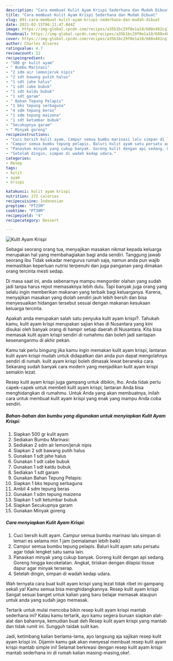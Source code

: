 ```yaml
---
description: "Cara membuat Kulit Ayam Krispi Sederhana dan Mudah Dibuat"
title: "Cara membuat Kulit Ayam Krispi Sederhana dan Mudah Dibuat"
slug: 891-cara-membuat-kulit-ayam-krispi-sederhana-dan-mudah-dibuat
date: 2021-02-15T06:11:47.044Z
image: https://img-global.cpcdn.com/recipes/a35b1bc29f0e1a10/680x482cq70/kulit-ayam-krispi-foto-resep-utama.jpg
thumbnail: https://img-global.cpcdn.com/recipes/a35b1bc29f0e1a10/680x482cq70/kulit-ayam-krispi-foto-resep-utama.jpg
cover: https://img-global.cpcdn.com/recipes/a35b1bc29f0e1a10/680x482cq70/kulit-ayam-krispi-foto-resep-utama.jpg
author: Charles Alvarez
ratingvalue: 4.7
reviewcount: 12
recipeingredient:
- "500 gr kulit ayam"
- " Bumbu Marinasi"
- "2 sdm air lemonjeruk nipis"
- "2 sdt bawang putih halus"
- "1 sdt jahe halus"
- "1 sdt cabe bubuk"
- "1 sdt kaldu bubuk"
- "1 sdt garam"
- " Bahan Tepung Pelapis"
- "1 bks tepung serbaguna"
- "4 sdm tepung beras"
- "1 sdm tepung maizena"
- "1 sdt ketumbar bubuk"
- "Secukupnya garam"
- " Minyak goreng"
recipeinstructions:
- "Cuci bersih kulit ayam. Campur semua bumbu marinasi lalu simpan di lemari es selama min 1 jam (semalaman lebih baik)"
- "Campur semua bumbu tepung pelapis. Baluri kulit ayam satu persatu agar tidak lengket satu sama lain."
- "Panaskan minyak yang cukup banyak. Goreng kulit dengan api sedang. Goreng hingga kecokelatan. Angkat, tiriskan dengan dilapisi tissue dapur agar minyak terserap."
- "Setelah dingin, simpan di wadah kedap udara."
categories:
- Resep
tags:
- kulit
- ayam
- krispi

katakunci: kulit ayam krispi 
nutrition: 272 calories
recipecuisine: Indonesian
preptime: "PT25M"
cooktime: "PT38M"
recipeyield: "4"
recipecategory: Dessert

---
```



![Kulit Ayam Krispi](https://img-global.cpcdn.com/recipes/a35b1bc29f0e1a10/680x482cq70/kulit-ayam-krispi-foto-resep-utama.jpg)

Sebagai seorang orang tua, menyajikan masakan nikmat kepada keluarga merupakan hal yang membahagiakan bagi anda sendiri. Tanggung jawab seorang ibu Tidak sekadar mengurus rumah saja, namun anda pun wajib memastikan keperluan nutrisi terpenuhi dan juga panganan yang dimakan orang tercinta mesti sedap.

Di masa  saat ini, anda sebenarnya mampu mengorder olahan yang sudah jadi tanpa harus repot memasaknya lebih dulu. Tapi banyak juga orang yang selalu ingin memberikan makanan yang terbaik bagi keluarganya. Karena, menyajikan masakan yang diolah sendiri jauh lebih bersih dan bisa menyesuaikan hidangan tersebut sesuai dengan makanan kesukaan keluarga tercinta. 



Apakah anda merupakan salah satu penyuka kulit ayam krispi?. Tahukah kamu, kulit ayam krispi merupakan sajian khas di Nusantara yang kini disukai oleh banyak orang di hampir setiap daerah di Nusantara. Kita bisa memasak kulit ayam krispi sendiri di rumahmu dan boleh jadi santapan kesenanganmu di akhir pekan.

Kamu tak perlu bingung jika kamu ingin memakan kulit ayam krispi, lantaran kulit ayam krispi mudah untuk didapatkan dan anda pun dapat mengolahnya sendiri di rumah. kulit ayam krispi boleh dimasak lewat beraneka cara. Sekarang sudah banyak cara modern yang menjadikan kulit ayam krispi semakin lezat.

Resep kulit ayam krispi juga gampang untuk dibikin, lho. Anda tidak perlu capek-capek untuk membeli kulit ayam krispi, lantaran Anda bisa menghidangkan di rumahmu. Untuk Anda yang akan membuatnya, inilah cara untuk membuat kulit ayam krispi yang enak yang mampu Anda coba sendiri.

<!--inarticleads1-->

##### Bahan-bahan dan bumbu yang digunakan untuk menyiapkan Kulit Ayam Krispi:

1. Siapkan 500 gr kulit ayam
1. Sediakan  Bumbu Marinasi:
1. Sediakan 2 sdm air lemon/jeruk nipis
1. Siapkan 2 sdt bawang putih halus
1. Gunakan 1 sdt jahe halus
1. Gunakan 1 sdt cabe bubuk
1. Gunakan 1 sdt kaldu bubuk
1. Sediakan 1 sdt garam
1. Gunakan  Bahan Tepung Pelapis:
1. Siapkan 1 bks tepung serbaguna
1. Ambil 4 sdm tepung beras
1. Gunakan 1 sdm tepung maizena
1. Siapkan 1 sdt ketumbar bubuk
1. Siapkan Secukupnya garam
1. Gunakan  Minyak goreng




<!--inarticleads2-->

##### Cara menyiapkan Kulit Ayam Krispi:

1. Cuci bersih kulit ayam. Campur semua bumbu marinasi lalu simpan di lemari es selama min 1 jam (semalaman lebih baik)
1. Campur semua bumbu tepung pelapis. Baluri kulit ayam satu persatu agar tidak lengket satu sama lain.
1. Panaskan minyak yang cukup banyak. Goreng kulit dengan api sedang. Goreng hingga kecokelatan. Angkat, tiriskan dengan dilapisi tissue dapur agar minyak terserap.
1. Setelah dingin, simpan di wadah kedap udara.




Wah ternyata cara buat kulit ayam krispi yang lezat tidak ribet ini gampang sekali ya! Kamu semua bisa menghidangkannya. Resep kulit ayam krispi Sangat sesuai banget untuk kalian yang baru belajar memasak ataupun untuk anda yang sudah jago memasak.

Tertarik untuk mulai mencoba bikin resep kulit ayam krispi mantab sederhana ini? Kalau kamu tertarik, ayo kamu segera buruan siapkan alat-alat dan bahannya, kemudian buat deh Resep kulit ayam krispi yang mantab dan tidak rumit ini. Sungguh taidak sulit kan. 

Jadi, ketimbang kalian berlama-lama, ayo langsung aja sajikan resep kulit ayam krispi ini. Dijamin kamu gak akan menyesal membuat resep kulit ayam krispi mantab simple ini! Selamat berkreasi dengan resep kulit ayam krispi mantab sederhana ini di rumah kalian masing-masing,oke!.

